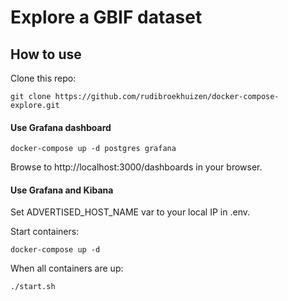 # Explore a GBIF dataset


## How to use
Clone this repo:
```
git clone https://github.com/rudibroekhuizen/docker-compose-explore.git
```



#### Use Grafana dashboard
```
docker-compose up -d postgres grafana
```
Browse to http://localhost:3000/dashboards in your browser.


#### Use Grafana and Kibana 

Set ADVERTISED_HOST_NAME var to your local IP in .env.

Start containers:
```
docker-compose up -d 
```

When all containers are up:
```
./start.sh
```
